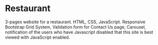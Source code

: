 # Restaurant
3-pages website for a restaurant. HTML, CSS, JavaScript. Responsive Bootstrap Grid System, Validation form for Contact Us page, Carousel, notification of the users who have Javascript disabled that this site is best viewed with JavaScript enabled.
